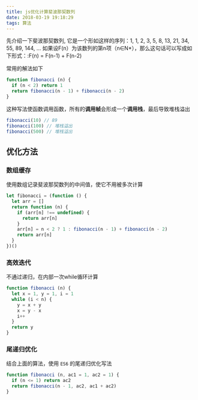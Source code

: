 ```yaml
---
title: js优化计算斐波那契数列
date: 2018-03-19 19:18:29
tags: 算法
---
```

先介绍一下斐波那契数列, 它是一个形如这样的序列：1, 1, 2, 3, 5, 8, 13, 21, 34, 55, 89, 144, ...
如果设F(n）为该数列的第n项（n∈N*），那么这句话可以写成如下形式：:F(n) = F(n-1) + F(n-2)

<!--more-->

常用的解法如下
```javascript
function fibonacci (n) {
  if (n < 2) return 1
  return fibonacci(n - 1) + fibonacci(n - 2)
}
```
这种写法使函数调用函数，所有的**调用帧**会形成一个**调用栈**，最后导致堆栈溢出
```javascript
fibonacci(10) // 89
fibonacci(100) // 堆栈溢出
fibonacci(500) // 堆栈溢出
```

## 优化方法

### 数组缓存
使用数组记录斐波那契数列的中间值，使它不用被多次计算
```javascript
let fibonacci = (function () {
  let arr = []
  return function (n) {
    if (arr[n] !== undefined) {
      return arr[n]
    }
    arr[n] = n < 2 ? 1 : fibonacci(n - 1) + fibonacci(n - 2)
    return arr[n]
  }
})()
```

### 高效迭代
不通过递归，在内部一次while循环计算
```javascript
function fibonacci (n) {
  let x = 1, y = 1, i = 1
  while (i < n) {
    y = x + y
    x = y - x
    i++
  }
  return y
}
```

### 尾递归优化
结合上面的算法，使用 `ES6` 的尾递归优化写法
```javascript
function fibonacci (n, ac1 = 1, ac2 = 1) {
  if (n <= 1) return ac2
  return fibonacci(n - 1, ac2, ac1 + ac2)
}
```